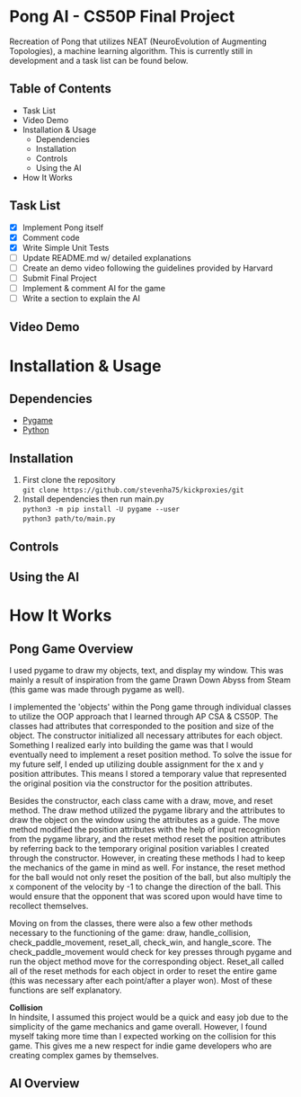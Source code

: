 # Pong AI - CS50P Final Project
 Recreation of Pong that utilizes NEAT (NeuroEvolution of Augmenting Topologies), a machine learning algorithm. This is currently still in development and a task list can be found below.

## Table of Contents
- Task List
- Video Demo
- Installation & Usage
    - Dependencies
    - Installation
    - Controls
    - Using the AI
- How It Works

## Task List
 - [x] Implement Pong itself
 - [x] Comment code 
 - [x] Write Simple Unit Tests
 - [ ] Update README.md w/ detailed explanations
 - [ ] Create an demo video following the guidelines provided by Harvard
 - [ ] Submit Final Project
 - [ ] Implement & comment AI for the game
 - [ ] Write a section to explain the AI

 ## Video Demo


 # Installation & Usage

   ## Dependencies
 - [Pygame](https://www.pygame.org/wiki/GettingStarted)
 - [Python](https://www.python.org/downloads/)

 ## Installation
 1. First clone the repository\
 ```git clone https://github.com/stevenha75/kickproxies/git```
 2. Install dependencies then run main.py\
 ```python3 -m pip install -U pygame --user```\
 ```python3 path/to/main.py```

 ## Controls

 ## Using the AI

 # How It Works
 ## Pong Game Overview
 I used pygame to draw my objects, text, and display my window. This was mainly a result of inspiration from the game Drawn Down Abyss from Steam (this game was made through pygame as well). 

I implemented the 'objects' within the Pong game through individual classes to utilize the OOP approach that I learned through AP CSA & CS50P. The classes had attributes that corresponded to the position and size of the object. The constructor initialized all necessary attributes for each object. Something I realized early into building the game was that I would eventually need to implement a reset position method. To solve the issue for my future self, I ended up utilizing double assignment for the x and y position attributes. This means I stored a temporary value that represented the original position via the constructor for the position attributes. 

Besides the constructor, each class came with a draw, move, and reset method. The draw method utilized the pygame library and the attributes to draw the object on the window using the attributes as a guide. The move method modified the position attributes with the help of input recognition from the pygame library, and the reset method reset the position attributes by referring back to the temporary original position variables I created through the constructor. However, in creating these methods I had to keep the mechanics of the game in mind as well. For instance, the reset method for the ball would not only reset the position of the ball, but also multiply the x component of the velocity by -1 to change the direction of the ball. This would ensure that the opponent that was scored upon would have time to recollect themselves.

Moving on from the classes, there were also a few other methods necessary to the functioning of the game: draw, handle_collision, check_paddle_movement, reset_all, check_win, and hangle_score. The check_paddle_movement would check for key presses through pygame and run the object method move for the corresponding object. Reset_all called all of the reset methods for each object in order to reset the entire game (this was necessary after each point/after a player won). Most of these functions are self explanatory.

**Collision**\
In hindsite, I assumed this project would be a quick and easy job due to the simplicity of the game mechanics and game overall. However, I found myself taking more time than I expected working on the collision for this game. This gives me a new respect for indie game developers who are creating complex games by themselves.

## AI Overview
